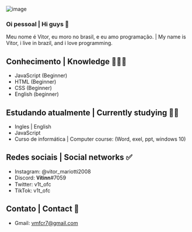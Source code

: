 ![image](https://user-images.githubusercontent.com/84319960/119354069-002e5300-bc7a-11eb-8285-8844af91d1f3.png)



### Oi pessoal | Hi guys 👋 

Meu nome é Vitor, eu moro no brasil, e eu amo programação. | My name is Vitor, i live in brazil, and i love programming.


## Conhecimento | Knowledge 👨🏽‍💻
- JavaScript (Beginner)
- HTML (Beginner)
- CSS (Beginner)
- English (beginner)

## Estudando atualmente | Currently studying 🕵🏽    
- Ingles | English
- JavaScript
- Curso de informática | Computer course: (Word, exel, ppt, windows 10) 

## Redes sociais | Social networks ✅
- Instagram: @vitor_mariotti2008
- Discord: 𝐕𝐢𝐭𝐢𝐧𝐧#7059
- Twitter: v1t_ofc
- TikTok: v1t_ofc

## Contato | Contact 🔧
- Gmail: vmfcr7@gmail.com
